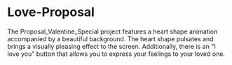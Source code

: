 # Love-Proposal
The Proposal_Valentine_Special project features a heart shape animation accompanied by a beautiful background. The heart shape pulsates and brings a visually pleasing effect to the screen. Additionally, there is an "I love you" button that allows you to express your feelings to your loved one.  
